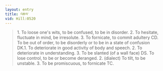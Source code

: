 ```yaml
---
layout: entry
title: འཆལ་
vid: Hill:0520
---
```

> 1\. To loose one's wits, to be confused, to be in disorder\. 2\. To hesitate, fluctuate in mind, be irresolute\. 3\. To fornicate, to commit adultery CD\. To be out of order, to be disorderly or to be in a state of confusion DK\.1\. To deteriorate in good activity of body and speech\. 2\. To deteriorate in understanding\. 3\. To be slanted (of a wall face) DS\. To lose control, to be or become deranged\. 2\. (dialect) To tilt, to be unstable\. 3\. To be promiscuous, to fornicate TC\.


